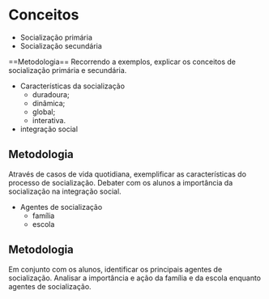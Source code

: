 # Conceitos
- Socialização primária
- Socialização secundária

==Metodologia==
Recorrendo a exemplos, explicar os conceitos de socialização primária e secundária. 

- Características da socialização
  + duradoura;
  + dinâmica;
  + global;
  + interativa.
- integração social

## Metodologia
Através de casos de vida quotidiana, exemplificar as características do processo de socialização.
Debater com os alunos a importância da socialização na integração social.

- Agentes de socialização
  - família
  - escola
 
## Metodologia
Em conjunto com os alunos, identificar os principais agentes de socialização.
Analisar a importância e ação da família e da escola enquanto agentes de socialização.
